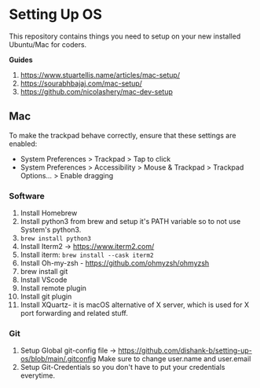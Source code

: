 # Setting Up OS
This repository contains things you need to setup on your new installed Ubuntu/Mac for coders. 

**Guides**

1. https://www.stuartellis.name/articles/mac-setup/
2. https://sourabhbajaj.com/mac-setup/
3. https://github.com/nicolashery/mac-dev-setup



## Mac

To make the trackpad behave correctly, ensure that these settings are enabled:

* System Preferences > Trackpad > Tap to click
* System Preferences > Accessibility > Mouse & Trackpad > Trackpad Options… > Enable dragging

### Software

1. Install Homebrew
2. Install python3 from brew and setup it's PATH variable so to not use System's python3.
 1. `brew install python3`
3. Install Iterm2 -> https://www.iterm2.com/
4. Install iterm: `brew install --cask iterm2`
5. Install Oh-my-zsh - https://github.com/ohmyzsh/ohmyzsh
6. brew install git
7. Install VScode
 1. Install remote plugin
 2. Install git plugin
8. Install XQuartz- it is macOS alternative of X server, which is used for X port forwarding and related stuff. 

  
### Git
1. Setup Global git-config file -> https://github.com/dishank-b/setting-up-os/blob/main/.gitconfig
Make sure to change user.name and user.email
2. Setup Git-Credentials so you don't have to put your credentials everytime. 
  



